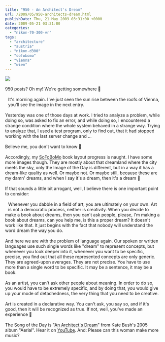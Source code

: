 ```yaml
---
title: "950 - An Architect's Dream"
url: /2009/05/950-architects-dream.html
publishDate: Thu, 21 May 2009 03:31:00 +0000
date: 2009-05-21 03:31:00
categories: 
  - "nikon-70-300-vr"
tags: 
  - "architecture"
  - "austria"
  - "nikon-d300"
  - "sofobomo"
  - "vienna"
  - "wien"
---
```

<a href="https://d25zfm9zpd7gm5.cloudfront.net/1200x1200/2009/20090520_070605_ps.jpg" target="_blank"><img src="https://d25zfm9zpd7gm5.cloudfront.net/0600x0600/2009/20090520_070605_ps.jpg"/></a><br/><br/>950 posts? Oh my! We're getting somewhere 🙂<br/><br/><a href="https://d25zfm9zpd7gm5.cloudfront.net/1200x1200/2009/20090520_065037_ps.jpg" target="_blank"><img alt="" border="0" src="https://d25zfm9zpd7gm5.cloudfront.net/0150x0150/2009/20090520_065037_ps.jpg" style="margin: 10pt 10px 10px 0pt; float: left;"/></a> It's morning again. I've just seen the sun rise between the roofs of Vienna, you'll see the image in the next entry.<br/><br/>Yesterday was one of those days at work. I tried to analyze a problem, while doing so, was asked to fix an error, and while doing so, I encountered a strange condition where the whole system behaved in a strange way. Trying to analyze that, I used a test program, only to find out, that it had stopped working with the last server change and ...<br/><br/>Believe me, you don't want to know 🙂<br/><br/><a href="https://d25zfm9zpd7gm5.cloudfront.net/1200x1200/2009/20090520_184021_ps.jpg" target="_blank"><img alt="" border="0" src="https://d25zfm9zpd7gm5.cloudfront.net/0150x0150/2009/20090520_184021_ps.jpg" style="margin: 10pt 10px 10px 0pt; float: right;"/></a> Accordingly, my <a href="http://www.sofobomo.org/" target="_blank">SoFoBoMo</a> book layout progress is naught. I have some more images though. They are mostly about that dreamland where the city meets the sky, only the Image of the Day is different, but in a way it has a dream-like quality as well. Or maybe not. Or maybe still, because these are my damn' dreams, and when I say it's a dream, then it's a dream 🙂<br/><br/>If that sounds a little bit arrogant, well, I believe there is one important point to consider:<br/><br/><a href="https://d25zfm9zpd7gm5.cloudfront.net/1200x1200/2009/20090520_181720_ps.jpg" target="_blank"><img alt="" border="0" src="https://d25zfm9zpd7gm5.cloudfront.net/0150x0150/2009/20090520_181720_ps.jpg" style="margin: 10pt 10px 10px 0pt; float: left;"/></a> Whenever you dabble in a field of art, you are ultimately on your own. Art is not a democratic process, neither is creativity. When you decide to make a book about dreams, then you can't ask people, please, I'm making a book about dreams, can you help me, is this a proper dream? It doesn't work like that. It just begins with the fact that nobody will understand the word dream the way you do. <br/><br/>And here we are with the problem of language again. Our spoken or written languages use such single words like "dream" to represent concepts, but whenever you look deeper into it, whenever you want to be specific, precise, you find out that all these represented concepts are only generic. They are agreed-upon averages. They are not precise. You have to use more than a single word to be specific. It may be a sentence, it may be a book.<br/><br/> As an artist, you can't ask other people about meaning. In order to do so, you would have to be extremely specific, and by doing that, you would give up your mode of detachedness, the very thing that you need to be creative.<br/><br/>Art is created in a declarative way. You can't ask, you say so, and if it's good, then it will be recognized as true. If not, well, you've made an experience 🙂<br/><br/>The Song of the Day is "<a href="http://www.lyricsmode.com/lyrics/k/kate_bush/an_architects_dream.html" target="_blank">An Architect's Dream</a>" from Kate Bush's 2005 album "Aerial". Hear it on <a href="http://www.youtube.com/watch?v=JTQuXr0pDuw" target="_blank">YouTube</a>. And: Please can this woman make more music?
